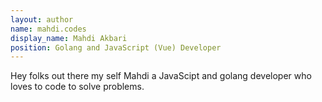 ```yaml
---
layout: author
name: mahdi.codes
display_name: Mahdi Akbari
position: Golang and JavaScript (Vue) Developer
---
```

Hey folks out there my self Mahdi a JavaScipt and golang developer who loves to code to solve problems.